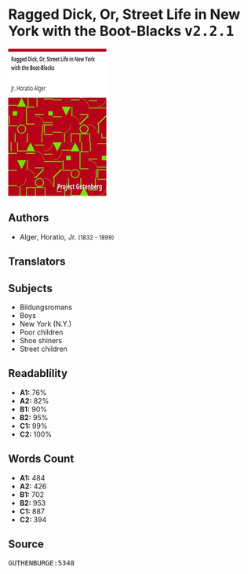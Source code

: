 # Ragged Dick, Or, Street Life in New York with the Boot-Blacks <kbd>v2.2.1</kbd>

![](./cover.medium.jpg "")

## Authors


 - Alger, Horatio, Jr. <small>(1832 - 1899)</small>

## Translators



## Subjects


 - Bildungsromans
 - Boys
 - New York (N.Y.)
 - Poor children
 - Shoe shiners
 - Street children

## Readablility


 - **A1:** 76%
 - **A2:** 82%
 - **B1:** 90%
 - **B2:** 95%
 - **C1:** 99%
 - **C2:** 100%

## Words Count


 - **A1:** 484
 - **A2:** 426
 - **B1:** 702
 - **B2:** 953
 - **C1:** 887
 - **C2:** 394

## Source


<kbd>GUTHENBURGE:5348</kbd>

